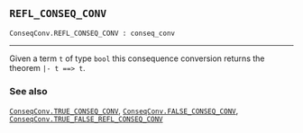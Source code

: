 ## `REFL_CONSEQ_CONV`

``` hol4
ConseqConv.REFL_CONSEQ_CONV : conseq_conv
```

------------------------------------------------------------------------

Given a term `t` of type `bool` this consequence conversion returns the
theorem `|- t ==> t`.

### See also

[`ConseqConv.TRUE_CONSEQ_CONV`](#ConseqConv.TRUE_CONSEQ_CONV),
[`ConseqConv.FALSE_CONSEQ_CONV`](#ConseqConv.FALSE_CONSEQ_CONV),
[`ConseqConv.TRUE_FALSE_REFL_CONSEQ_CONV`](#ConseqConv.TRUE_FALSE_REFL_CONSEQ_CONV)
